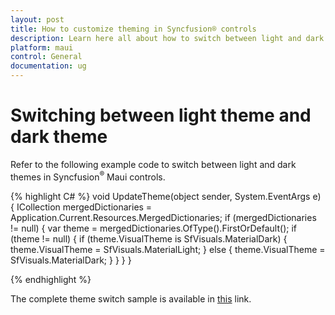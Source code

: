 ```yaml
---
layout: post
title: How to customize theming in Syncfusion® controls
description: Learn here all about how to switch between light and dark themes in Syncfusion® Maui controls, along with additional details on this feature.
platform: maui
control: General
documentation: ug
---
```


# Switching between light theme and dark theme

Refer to the following example code to switch between light and dark themes in Syncfusion<sup>®</sup> Maui controls.

{% highlight C# %} 
void UpdateTheme(object sender, System.EventArgs e)
{
    ICollection<ResourceDictionary> mergedDictionaries = Application.Current.Resources.MergedDictionaries;
    if (mergedDictionaries != null)
    {
        var theme = mergedDictionaries.OfType<SyncfusionThemeResourceDictionary>().FirstOrDefault();
        if (theme != null)
        {
            if (theme.VisualTheme is SfVisuals.MaterialDark)
            {
                theme.VisualTheme = SfVisuals.MaterialLight;
            }
            else
            {
                theme.VisualTheme = SfVisuals.MaterialDark;
            }
        }
     }
}

{% endhighlight %}

The complete theme switch sample is available in [this](https://github.com/SyncfusionExamples/Switching-between-light-and-dark-themes-in-.NET-Maui) link.